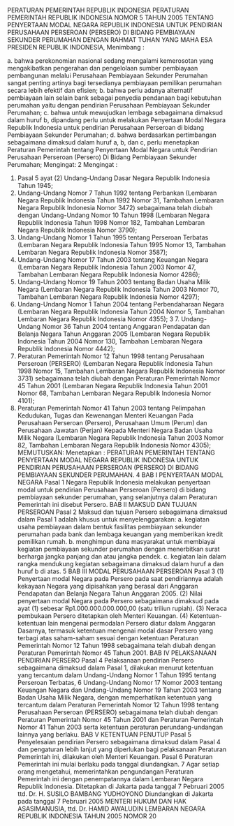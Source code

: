  PERATURAN PEMERINTAH REPUBLIK INDONESIA PERATURAN PEMERINTAH REPUBLIK INDONESIA NOMOR 5 TAHUN 2005 TENTANG PENYERTAAN MODAL NEGARA REPUBLIK INDONESIA UNTUK PENDIRIAN PERUSAHAAN PERSEROAN (PERSERO) DI BIDANG PEMBIAYAAN SEKUNDER PERUMAHAN
DENGAN RAHMAT TUHAN YANG MAHA ESA PRESIDEN REPUBLIK INDONESIA,
Menimbang :

a. bahwa perekonomian nasional sedang mengalami kemerosotan yang mengakibatkan pengerahan dan pengelolaan sumber pembiayaan pembangunan melalui Perusahaan Pembiayaan Sekunder Perumahan sangat penting artinya bagi tersedianya pembiayaan pemilikan perumahan secara lebih efektif dan efisien;
b. bahwa perlu adanya alternatif pembiayaan lain selain bank sebagai penyedia pendanaan bagi kebutuhan perumahan yaitu dengan pendirian Perusahaan Pembiayaan Sekunder Perumahan;
c. bahwa untuk mewujudkan lembaga sebagaimana dimaksud dalam huruf b, dipandang perlu untuk melakukan Penyertaan Modal Negara Republik Indonesia untuk pendirian Perusahaan Perseroan di bidang Pembiayaan Sekunder Perumahan;
d. bahwa berdasarkan pertimbangan sebagaimana dimaksud dalam huruf a, b, dan c, perlu menetapkan Peraturan Pemerintah tentang Penyertaan Modal Negara untuk Pendirian Perusahaan Perseroan (Persero) Di Bidang Pembiayaan Sekunder Perumahan;
Mengingat:
 2
Mengingat :

1. Pasal 5 ayat (2) Undang-Undang Dasar Negara Republik Indonesia Tahun 1945;
2. Undang-Undang Nomor 7 Tahun 1992 tentang Perbankan (Lembaran Negara Republik Indonesia Tahun 1992 Nomor 31, Tambahan Lembaran Negara Republik Indonesia Nomor 3472) sebagaimana telah diubah dengan Undang-Undang Nomor 10 Tahun 1998 (Lembaran Negara Republik Indonesia Tahun 1998 Nomor 182, Tambahan Lembaran Negara Republik Indonesia Nomor 3790);
3. Undang-Undang Nomor 1 Tahun 1995 tentang Perseroan Terbatas (Lembaran Negara Republik Indonesia Tahun 1995 Nomor 13, Tambahan Lembaran Negara Republik Indonesia Nomor 3587);
4. Undang-Undang Nomor 17 Tahun 2003 tentang Keuangan Negara (Lembaran Negara Republik Indonesia Tahun 2003 Nomor 47, Tambahan Lembaran Negara Republik Indonesia Nomor 4286);
5. Undang-Undang Nomor 19 Tahun 2003 tentang Badan Usaha Milik Negara (Lembaran Negara Republik Indonesia Tahun 2003 Nomor 70, Tambahan Lembaran Negara Republik Indonesia Nomor 4297);
6. Undang-Undang Nomor 1 Tahun 2004 tentang Perbendaharaan Negara (Lembaran Negara Republik Indonesia Tahun 2004 Nomor 5, Tambahan Lembaran Negara Republik Indonesia Nomor 4355); 3 7. Undang-Undang Nomor 36 Tahun 2004 tentang Anggaran Pendapatan dan Belanja Negara Tahun Anggaran 2005 (Lembaran Negara Republik Indonesia Tahun 2004 Nomor 130, Tambahan Lembaran Negara Republik Indonesia Nomor 4442);
8. Peraturan Pemerintah Nomor 12 Tahun 1998 tentang Perusahaan Perseroan (PERSERO) (Lembaran Negara Republik Indonesia Tahun 1998 Nomor 15, Tambahan Lembaran Negara Republik Indonesia Nomor 3731) sebagaimana telah diubah dengan Peraturan Pemerintah Nomor 45 Tahun 2001 (Lembaran Negara Republik Indonesia Tahun 2001 Nomor 68, Tambahan Lembaran Negara Republik Indonesia Nomor 4101);
9. Peraturan Pemerintah Nomor 41 Tahun 2003 tentang Pelimpahan Kedudukan, Tugas dan Kewenangan Menteri Keuangan Pada Perusahaan Perseroan (Persero), Perusahaan Umum (Perum) dan Perusahaan Jawatan (Perjan) Kepada Menteri Negara Badan Usaha Milik Negara (Lembaran Negara Republik Indonesia Tahun 2003 Nomor 82, Tambahan Lembaran Negara Republik Indonesia Nomor 4305);
MEMUTUSKAN:
 Menetapkan : PERATURAN PEMERINTAH TENTANG PENYERTAAN MODAL NEGARA REPUBLIK INDONESIA UNTUK PENDIRIAN PERUSAHAAN PERSEROAN (PERSERO) DI BIDANG PEMBIAYAAN SEKUNDER PERUMAHAN. 4
BAB I PENYERTAAN MODAL NEGARA
Pasal 1
Negara Republik Indonesia melakukan penyertaan modal untuk pendirian Perusahaan Perseroan (Persero) di bidang pembiayaan sekunder perumahan, yang selanjutnya dalam Peraturan Pemerintah ini disebut Persero.
BAB II MAKSUD DAN TUJUAN PERSEROAN
Pasal 2
Maksud dan tujuan Persero sebagaimana dimaksud dalam Pasal 1 adalah khusus untuk menyelenggarakan:
a. kegiatan usaha pembiayaan dalam bentuk fasilitas pembiayaan sekunder perumahan pada bank dan lembaga keuangan yang memberikan kredit pemilikan rumah.
b. menghimpun dana masyarakat untuk membiayai kegiatan pembiayaan sekunder perumahan dengan menerbitkan surat berharga jangka panjang dan atau jangka pendek.
c. kegiatan lain dalam rangka mendukung kegiatan sebagaimana dimaksud dalam huruf a dan huruf b di atas. 5
BAB III MODAL PERUSAHAAN PERSEROAN
Pasal 3
(1) Penyertaan modal Negara pada Persero pada saat pendiriannya adalah kekayaan Negara yang dipisahkan yang berasal dari Anggaran Pendapatan dan Belanja Negara Tahun Anggaran 2005.
(2) Nilai penyertaan modal Negara pada Persero sebagaimana dimaksud pada ayat (1) sebesar Rp1.000.000.000.000,00 (satu triliun rupiah).
(3) Neraca pembukaan Persero ditetapkan oleh Menteri Keuangan.
(4) Ketentuan-ketentuan lain mengenai permodalan Persero diatur dalam Anggaran Dasarnya, termasuk ketentuan mengenai modal dasar Persero yang terbagi atas saham-saham sesuai dengan ketentuan Peraturan Pemerintah Nomor 12 Tahun 1998 sebagaimana telah diubah dengan Peraturan Pemerintah Nomor 45 Tahun 2001.
BAB IV PELAKSANAAN PENDIRIAN PERSERO
Pasal 4
Pelaksanaan pendirian Persero sebagaimana dimaksud dalam Pasal 1, dilakukan menurut ketentuan yang tercantum dalam Undang-Undang Nomor 1 Tahun 1995 tentang Perseroan Terbatas, 6 Undang-Undang Nomor 17 Nomor 2003 tentang Keuangan Negara dan Undang-Undang Nomor 19 Tahun 2003 tentang Badan Usaha Milik Negara, dengan memperhatikan ketentuan yang tercantum dalam Peraturan Pemerintah Nomor 12 Tahun 1998 tentang Perusahaan Perseroan (PERSERO) sebagaimana telah diubah dengan Peraturan Pemerintah Nomor 45 Tahun 2001 dan Peraturan Pemerintah Nomor 41 Tahun 2003 serta ketentuan peraturan perundang-undangan lainnya yang berlaku.
BAB V KETENTUAN PENUTUP
Pasal 5
Penyelesaian pendirian Persero sebagaimana dimaksud dalam Pasal 4 dan pengaturan lebih lanjut yang diperlukan bagi pelaksanaan Peraturan Pemerintah ini, dilakukan oleh Menteri Keuangan.
Pasal 6
Peraturan Pemerintah ini mulai berlaku pada tanggal diundangkan. 7 Agar setiap orang mengetahui, memerintahkan pengundangan Peraturan Pemerintah ini dengan penempatannya dalam Lembaran Negara Republik Indonesia. Ditetapkan di Jakarta pada tanggal 7 Pebruari 2005 ttd. Dr. H. SUSILO BAMBANG YUDHOYONO Diundangkan di Jakarta pada tanggal 7 Pebruari 2005 MENTERI HUKUM DAN HAK ASASIMANUSIA, ttd. Dr. HAMID AWALUDIN LEMBARAN NEGARA REPUBLIK INDONESIA TAHUN 2005 NOMOR 20
